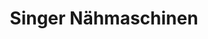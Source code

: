 ---
title: "Singer Nähmaschinen"
url: /klagenfurt-am-woerthersee/singer-naehmaschinen/
shop: Eisenwaren
---